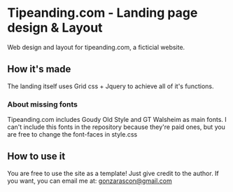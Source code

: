 # Tipeanding.com - Landing page design & Layout

Web design and layout for tipeanding.com, a ficticial website.

## How it's made

The landing itself uses Grid css + Jquery to achieve all of it's functions.

### About missing fonts

Tipeanding.com includes Goudy Old Style and GT Walsheim as main fonts. I can't include this fonts in the repository because they're paid ones, but you are free to change the font-faces in style.css

## How to use it

You are free to use the site as a template!
Just give credit to the author.
If you want, you can email me at: [gonzarascon@gmail.com](mailto:gonzarascon@gmail.com)
